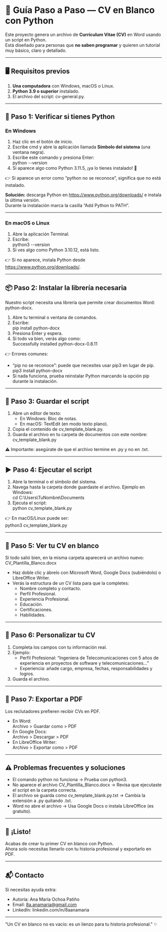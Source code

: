 # 📄 Guía Paso a Paso — CV en Blanco con Python  

Este proyecto genera un archivo de **Currículum Vitae (CV)** en Word usando un script en Python.  
Está diseñado para personas que **no saben programar** y quieren un tutorial muy básico, claro y detallado.  

---

## 🖥️ Requisitos previos
1. **Una computadora** con Windows, macOS o Linux.  
2. **Python 3.9 o superior** instalado.  
3. El archivo del script: cv-general.py.  

---

## 🔎 Paso 1: Verificar si tienes Python
### En Windows
1. Haz clic en el botón de inicio.  
2. Escribe cmd y abre la aplicación llamada **Símbolo del sistema** (una ventana negra).  
3. Escribe este comando y presiona Enter:  
   python --version
4. Si aparece algo como Python 3.11.5, ¡ya lo tienes instalado! 🎉  

👉 Si aparece un error como “python no se reconoce”, significa que no está instalado.  

**Solución:** descarga Python en https://www.python.org/downloads/ e instala la última versión.  
Durante la instalación marca la casilla “Add Python to PATH”.  

---

### En macOS o Linux
1. Abre la aplicación Terminal.  
2. Escribe:  
   python3 --version
3. Si ves algo como Python 3.10.12, está listo.  

👉 Si no aparece, instala Python desde https://www.python.org/downloads/.  

---

## 📦 Paso 2: Instalar la librería necesaria
Nuestro script necesita una librería que permite crear documentos Word: python-docx.  

1. Abre tu terminal o ventana de comandos.  
2. Escribe:  
   pip install python-docx
3. Presiona Enter y espera.  
4. Si todo va bien, verás algo como:  
   Successfully installed python-docx-0.8.11

👉 Errores comunes:  
- “pip no se reconoce”: puede que necesites usar pip3 en lugar de pip.  
  pip3 install python-docx
- Si nada funciona, prueba reinstalar Python marcando la opción pip durante la instalación.  

---

## 📂 Paso 3: Guardar el script
1. Abre un editor de texto:  
   - En Windows: Bloc de notas.  
   - En macOS: TextEdit (en modo texto plano).  
2. Copia el contenido de cv_template_blank.py.  
3. Guarda el archivo en tu carpeta de documentos con este nombre:  
   cv_template_blank.py

⚠️ Importante: asegúrate de que el archivo termine en .py y no en .txt.  

---

## ▶️ Paso 4: Ejecutar el script
1. Abre la terminal o el símbolo del sistema.  
2. Navega hasta la carpeta donde guardaste el archivo. Ejemplo en Windows:  
   cd C:\Users\TuNombre\Documents
3. Ejecuta el script:  
   python cv_template_blank.py

👉 En macOS/Linux puede ser:  
   python3 cv_template_blank.py  

---

## 📄 Paso 5: Ver tu CV en blanco
Si todo salió bien, en la misma carpeta aparecerá un archivo nuevo:  
CV_Plantilla_Blanco.docx  

- Haz doble clic y ábrelo con Microsoft Word, Google Docs (subiéndolo) o LibreOffice Writer.  
- Verás la estructura de un CV lista para que la completes:  
  - Nombre completo y contacto.  
  - Perfil Profesional.  
  - Experiencia Profesional.  
  - Educación.  
  - Certificaciones.  
  - Habilidades.  

---

## 📝 Paso 6: Personalizar tu CV
1. Completa los campos con tu información real.  
2. Ejemplo:  
   - Perfil Profesional: “Ingeniera de Telecomunicaciones con 5 años de experiencia en proyectos de software y telecomunicaciones…”  
   - Experiencia: añade cargo, empresa, fechas, responsabilidades y logros.  
3. Guarda el archivo.  

---

## 📑 Paso 7: Exportar a PDF
Los reclutadores prefieren recibir CVs en PDF.  

- En Word:  
  Archivo > Guardar como > PDF  
- En Google Docs:  
  Archivo > Descargar > PDF  
- En LibreOffice Writer:  
  Archivo > Exportar como > PDF  

---

## ⚠️ Problemas frecuentes y soluciones
- El comando python no funciona → Prueba con python3.  
- No aparece el archivo CV_Plantilla_Blanco.docx → Revisa que ejecutaste el script en la carpeta correcta.  
- El archivo se guarda como cv_template_blank.py.txt → Cambia la extensión a .py quitando .txt.  
- Word no abre el archivo → Usa Google Docs o instala LibreOffice (es gratuito).  

---

## 🎉 ¡Listo!
Acabas de crear tu primer CV en blanco con Python.  
Ahora solo necesitas llenarlo con tu historia profesional y exportarlo en PDF.  

---

## 📬 Contacto
Si necesitas ayuda extra:  
- Autoría: Ana María Ochoa Patiño  
- Email: 8a.anamaria@gmail.com  
- LinkedIn: linkedin.com/in/8aanamaria  

---

"Un CV en blanco no es vacío: es un lienzo para tu historia profesional." ✨
